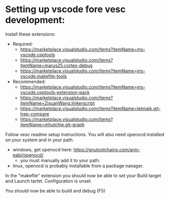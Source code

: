 # Setting up vscode fore vesc development:

Install these extensions:
* Required:
    * https://marketplace.visualstudio.com/items?itemName=ms-vscode.cpptools
    * https://marketplace.visualstudio.com/items?itemName=marus25.cortex-debug
    * https://marketplace.visualstudio.com/items?itemName=ms-vscode.makefile-tools
* Recommended:
    * https://marketplace.visualstudio.com/items?itemName=ms-vscode.cpptools-extension-pack
    * https://marketplace.visualstudio.com/items?itemName=ZixuanWang.linkerscript
    * https://marketplace.visualstudio.com/items?itemName=letmaik.git-tree-compare
    * https://marketplace.visualstudio.com/items?itemName=mhutchie.git-graph

Follow vesc readme setup instructions.
You will also need openocd installed on your system and in your path.
* windows, get openocd here: https://gnutoolchains.com/arm-eabi/openocd/
    * you must manually add it to your path.
* linux, openocd is probably installable from a package nanager.

In the "makefile" extension you should now be able to set your Build target and Launch tartet. Configuration is unset.

You should now be able to build and debug (F5)





